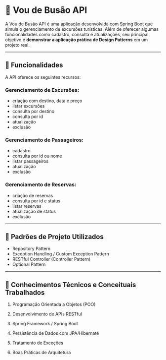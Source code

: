 # 🚌 Vou de Busão API

A Vou de Busão API é uma aplicação desenvolvida com Spring Boot que simula o gerenciamento de excursões turísticas. Além de oferecer algumas funcionalidades como cadastro, consulta e atualizações, seu principal objetivo é **demonstrar a aplicação prática de Design Patterns** em um projeto real.

---

## 🚀 Funcionalidades

A API oferece os seguintes recursos:

### **Gerenciamento de Excursões**: 
- criação com destino, data e preço
- listar excursões
- consulta por destino 
- consulta por id 
- atualização
- exclusão


### **Gerenciamento de Passageiros**: 
- cadastro
- consulta por id ou nome
- listar passageiros
- atualização
- exclusão

### **Gerenciamento de Reservas**: 
- criação de reservas
- consulta por id e status
- listar reservas
- atualização de status
- exclusão

---

## 🧠 Padrões de Projeto Utilizados

- Repository Pattern
- Exception Handling / Custom Exception Pattern
- RESTful Controller (Controller Pattern)
- Optional Pattern

---

## 🧠 Conhecimentos Técnicos e Conceituais Trabalhados

1. Programação Orientada a Objetos (POO)

2. Desenvolvimento de APIs RESTful

3. Spring Framework / Spring Boot

4. Persistência de Dados com JPA/Hibernate

5. Tratamento de Exceções

6. Boas Práticas de Arquitetura
